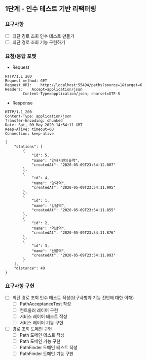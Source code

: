 ## 1단계 - 인수 테스트 기반 리팩터링

### 요구사항
- [ ] 최단 경로 조회 인수 테스트 만들기
- [ ] 최단 경로 조회 기능 구현하기

### 요청/응답 포맷
* Request
```
HTTP/1.1 200 
Request method:	GET
Request URI:	http://localhost:55494/paths?source=1&target=6
Headers: 	Accept=application/json
		Content-Type=application/json; charset=UTF-8
```

* Response
```
HTTP/1.1 200 
Content-Type: application/json
Transfer-Encoding: chunked
Date: Sat, 09 May 2020 14:54:11 GMT
Keep-Alive: timeout=60
Connection: keep-alive

{
    "stations": [
        {
            "id": 5,
            "name": "양재시민의숲역",
            "createdAt": "2020-05-09T23:54:12.007"
        },
        {
            "id": 4,
            "name": "양재역",
            "createdAt": "2020-05-09T23:54:11.995"
        },
        {
            "id": 1,
            "name": "강남역",
            "createdAt": "2020-05-09T23:54:11.855"
        },
        {
            "id": 2,
            "name": "역삼역",
            "createdAt": "2020-05-09T23:54:11.876"
        },
        {
            "id": 3,
            "name": "선릉역",
            "createdAt": "2020-05-09T23:54:11.893"
        }
    ],
    "distance": 40
}
```

### 요구사항 구현
- [ ] 최단 경로 조회 인수 테스트 작성(요구사항과 기능 전반에 대한 이해)
  - [ ] PathAcceptanceTest 작성
  - [ ] 컨트롤러 레이어 구현
  - [ ] 서비스 레이어 테스트 작성
  - [ ] 서비스 레이어 기능 구현
- [ ] 경로 조회 도메인 구현
  - [ ] Path 도메인 테스트 작성
  - [ ] Path 도메인 기능 구현
  - [ ] PathFinder 도메인 테스트 작성
  - [ ] PathFinder 도메인 기능 구현